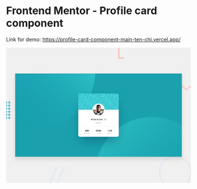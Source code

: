 # Frontend Mentor - Profile card component

Link for demo: https://profile-card-component-main-ten-chi.vercel.app/

![Design preview for the Profile card component coding challenge](./design/desktop-preview.jpg)

